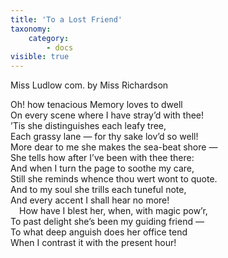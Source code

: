 ```yaml
---
title: 'To a Lost Friend'
taxonomy:
    category:
        - docs
visible: true
---
```


<div class="author">Miss Ludlow com. by Miss Richardson</div>

Oh! how tenacious Memory loves to dwell  
On every scene where I have stray’d with thee!  
’Tis she distinguishes each leafy tree,  
Each grassy lane — for thy sake lov’d so well!  
More dear to me she makes the sea-beat shore —  
She tells how after I’ve been with thee there:  
And when I turn the page to soothe my care,  
Still she reminds whence thou wert wont to quote.  
And to my soul she trills each tuneful note,  
And every accent I shall hear no more!  
&emsp;How have I blest her, when, with magic pow’r,  
To past delight she’s been my guiding friend —  
To what deep anguish does her office tend  
When I contrast it with the present hour!